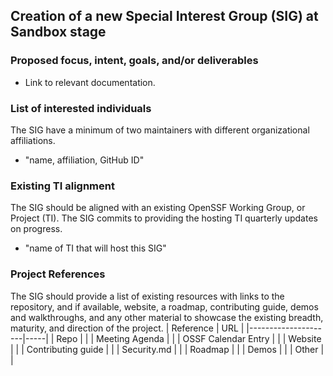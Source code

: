 ## Creation of a new Special Interest Group (SIG) at Sandbox stage

### Proposed focus, intent, goals, and/or deliverables

  * Link to relevant documentation.

### List of interested individuals
The SIG have a minimum of two maintainers with different organizational affiliations.
  * "name, affiliation, GitHub ID"

### Existing TI alignment
The SIG should be aligned with an existing OpenSSF Working Group, or Project (TI).  The SIG commits to providing the hosting TI quarterly updates on progress.
  * "name of TI that will host this SIG"

### Project References
The SIG should provide a list of existing resources with links to the repository, and if available, website, a roadmap, contributing guide, demos and walkthroughs, and any other material to showcase the existing breadth, maturity, and direction of the project.
| Reference           | URL |
|---------------------|-----|
| Repo                |     |
| Meeting Agenda      |     |
| OSSF Calendar Entry |     |
| Website             |     |
| Contributing guide  |     |
| Security.md         |     |
| Roadmap             |     |
| Demos               |     |
| Other               |     |
